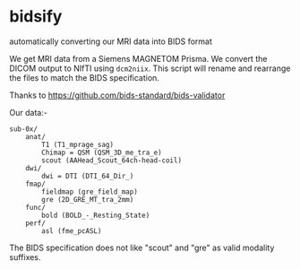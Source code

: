 # bidsify
automatically converting our MRI data into BIDS format 

We get MRI data from a Siemens MAGNETOM Prisma. We convert the DICOM output to NIfTI using `dcm2niix`. This script will rename and rearrange the files to match the BIDS specification. 

Thanks to https://github.com/bids-standard/bids-validator

Our data:- 

```
sub-0x/ 
	anat/ 
		T1 (T1_mprage_sag) 
		Chimap = QSM (QSM_3D_me_tra_e)  
		scout (AAHead_Scout_64ch-head-coil) 
	dwi/ 
		dwi = DTI (DTI_64_Dir_)
	fmap/ 
		fieldmap (gre_field_map) 
		gre (2D_GRE_MT_tra_2mm) 
	func/ 
		bold (BOLD_-_Resting_State) 
	perf/ 		
		asl (fme_pcASL) 

``` 

The BIDS specification does not like "scout" and "gre" as valid modality suffixes. 

		
		
